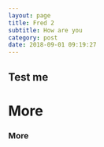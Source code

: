 ```yaml
---
layout: page
title: Fred 2
subtitle: How are you
category: post
date: 2018-09-01 09:19:27
---
```



## Test me

# More

### More